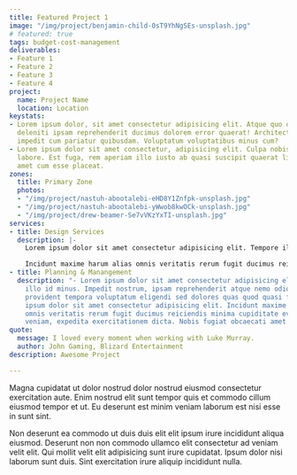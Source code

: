 ```yaml
---
title: Featured Project 1
image: "/img/project/benjamin-child-0sT9YhNgSEs-unsplash.jpg"
# featured: true
tags: budget-cost-management
deliverables:
- Feature 1
- Feature 2
- Feature 3
- Feature 4
project:
  name: Project Name
  location: Location
keystats:
- Lorem ipsum dolor, sit amet consectetur adipisicing elit. Atque quo debitis quasi
  deleniti ipsam reprehenderit ducimus dolorem error quaerat! Architecto facere unde
  impedit cum pariatur quibusdam. Voluptatum voluptatibus minus cum?
- Lorem ipsum dolor sit amet consectetur, adipisicing elit. Culpa nobis sunt necessitatibus
  labore. Est fuga, rem aperiam illo iusto ab quasi suscipit quaerat libero vero tenetur
  amet cum esse placeat.
zones:
  title: Primary Zone
  photos:
  - "/img/project/nastuh-abootalebi-eHD8Y1Znfpk-unsplash.jpg"
  - "/img/project/nastuh-abootalebi-yWwob8kwOCk-unsplash.jpg"
  - "/img/project/drew-beamer-Se7vVKzYxTI-unsplash.jpg"
services:
- title: Design Services
  description: |-
    Lorem ipsum dolor sit amet consectetur adipisicing elit. Tempore illo id minus. Impedit nostrum, ipsam reprehenderit atque nemo odio. Blanditiis provident tempora voluptatum eligendi sed dolores quas quod quasi fuga. - Lorem ipsum dolor sit amet consectetur adipisicing elit.

    Incidunt maxime harum alias omnis veritatis rerum fugit ducimus reiciendis minima cupiditate eveniet, nulla veniam, expedita exercitationem dicta. Nobis fugiat obcaecati amet!
- title: Planning & Manangement
  description: "- Lorem ipsum dolor sit amet consectetur adipisicing elit. Tempore
    illo id minus. Impedit nostrum, ipsam reprehenderit atque nemo odio. Blanditiis
    provident tempora voluptatum eligendi sed dolores quas quod quasi fuga. - Lorem
    ipsum dolor sit amet consectetur adipisicing elit. Incidunt maxime harum alias
    omnis veritatis rerum fugit ducimus reiciendis minima cupiditate eveniet, nulla
    veniam, expedita exercitationem dicta. Nobis fugiat obcaecati amet!"
quote:
  message: I loved every moment when working with Luke Murray.
  author: John Gaming, Blizard Entertainment
description: Awesome Project

---
```

Magna cupidatat ut dolor nostrud dolor nostrud eiusmod consectetur exercitation
aute. Enim nostrud elit sunt tempor quis et commodo cillum eiusmod tempor et ut.
Eu deserunt est minim veniam laborum est nisi esse in sunt sint.

Non deserunt ea commodo ut duis duis elit elit ipsum irure incididunt aliqua
eiusmod. Deserunt non non commodo ullamco elit consectetur ad veniam velit elit.
Qui mollit velit elit adipisicing sunt irure cupidatat. Ipsum dolor nisi laborum
sunt duis. Sint exercitation irure aliquip incididunt nulla.